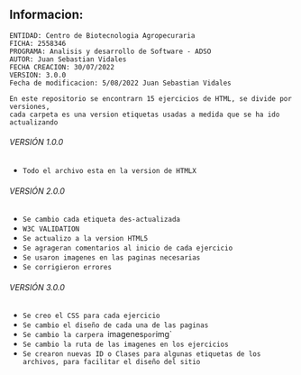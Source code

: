 ## Informacion:

    ENTIDAD: Centro de Biotecnologia Agropecuraria
    FICHA: 2558346
    PROGRAMA: Analisis y desarrollo de Software - ADSO
    AUTOR: Juan Sebastian Vidales
    FECHA CREACION: 30/07/2022
    VERSION: 3.0.0
    Fecha de modificacion: 5/08/2022 Juan Sebastian Vidales
    
    En este repositorio se encontrarn 15 ejercicios de HTML, se divide por versiones, 
    cada carpeta es una version etiquetas usadas a medida que se ha ido actualizando

###### VERSIÓN 1.0.0
- `Todo el archivo esta en la version de HTMLX`


###### VERSIÓN 2.0.0
- `Se cambio cada etiqueta des-actualizada`
- `W3C VALIDATION`
- `Se actualizo a la version HTML5`
- `Se agrageran comentarios al inicio de cada ejercicio`
- `Se usaron imagenes en las paginas necesarias`
- `Se corrigieron errores`


###### VERSIÓN 3.0.0
-  `Se creo el CSS para cada ejercicio`
-  `Se cambio el diseño de cada una de las paginas`
-  `Se cambio la carpera `imagenes` por `img`
-  `Se cambio la ruta de las imagenes en los ejercicios`
-  `Se crearon nuevas ID o Clases para algunas etiquetas de los archivos, para facilitar el diseño del sitio`
